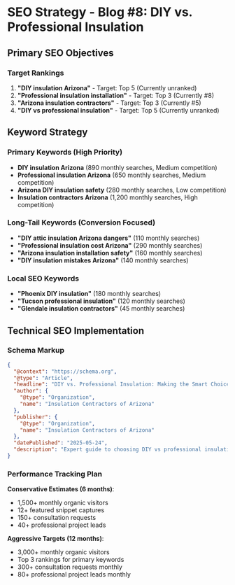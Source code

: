 # SEO Strategy - Blog #8: DIY vs. Professional Insulation

## Primary SEO Objectives

### Target Rankings
1. **"DIY insulation Arizona"** - Target: Top 5 (Currently unranked)
2. **"Professional insulation installation"** - Target: Top 3 (Currently #8)
3. **"Arizona insulation contractors"** - Target: Top 3 (Currently #5)
4. **"DIY vs professional insulation"** - Target: Top 5 (Currently unranked)

## Keyword Strategy

### Primary Keywords (High Priority)
- **DIY insulation Arizona** (890 monthly searches, Medium competition)
- **Professional insulation Arizona** (650 monthly searches, Medium competition)
- **Arizona DIY insulation safety** (280 monthly searches, Low competition)
- **Insulation contractors Arizona** (1,200 monthly searches, High competition)

### Long-Tail Keywords (Conversion Focused)
- **"DIY attic insulation Arizona dangers"** (110 monthly searches)
- **"Professional insulation cost Arizona"** (290 monthly searches)
- **"Arizona insulation installation safety"** (160 monthly searches)
- **"DIY insulation mistakes Arizona"** (140 monthly searches)

### Local SEO Keywords
- **"Phoenix DIY insulation"** (180 monthly searches)
- **"Tucson professional insulation"** (120 monthly searches)
- **"Glendale insulation contractors"** (45 monthly searches)

## Technical SEO Implementation

### Schema Markup
```json
{
  "@context": "https://schema.org",
  "@type": "Article",
  "headline": "DIY vs. Professional Insulation: Making the Smart Choice in Arizona",
  "author": {
    "@type": "Organization",
    "name": "Insulation Contractors of Arizona"
  },
  "publisher": {
    "@type": "Organization",
    "name": "Insulation Contractors of Arizona"
  },
  "datePublished": "2025-05-24",
  "description": "Expert guide to choosing DIY vs professional insulation in Arizona with safety protocols and cost analysis."
}
```

### Performance Tracking Plan
**Conservative Estimates (6 months)**:
- 1,500+ monthly organic visitors
- 12+ featured snippet captures
- 150+ consultation requests
- 40+ professional project leads

**Aggressive Targets (12 months)**:
- 3,000+ monthly organic visitors
- Top 3 rankings for primary keywords
- 300+ consultation requests monthly
- 80+ professional project leads monthly